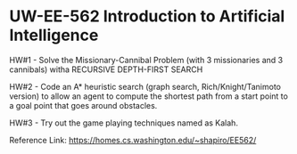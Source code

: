 # UW-EE-562 Introduction to Artificial Intelligence

HW#1 - Solve the Missionary-Cannibal Problem (with 3 missionaries and 3 cannibals) witha RECURSIVE DEPTH-FIRST SEARCH

HW#2 - Code an A* heuristic search (graph search, Rich/Knight/Tanimoto version) to allow an agent to compute the shortest path from a start point to a goal point that goes around obstacles.

HW#3 - Try out the game playing techniques named as Kalah.

Reference Link: https://homes.cs.washington.edu/~shapiro/EE562/
